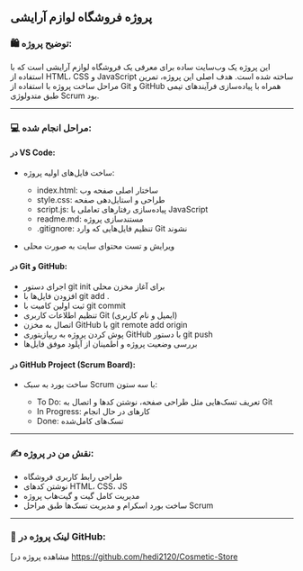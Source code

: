 ## پروژه فروشگاه لوازم آرایشی

### 🛍️ توضیح پروژه:

این پروژه یک وب‌سایت ساده برای معرفی یک فروشگاه لوازم آرایشی است که با استفاده از HTML، CSS و JavaScript ساخته شده است. هدف اصلی این پروژه، تمرین مراحل ساخت پروژه با استفاده از Git و GitHub همراه با پیاده‌سازی فرآیندهای تیمی طبق متدولوژی Scrum بود.

---

### 💻 مراحل انجام شده:

#### در VS Code:

* ساخت فایل‌های اولیه پروژه:

  * index.html: ساختار اصلی صفحه وب
  * style.css: طراحی و استایل‌دهی صفحه
  * script.js: پیاده‌سازی رفتارهای تعاملی با JavaScript
  * readme.md: مستندسازی پروژه
  * .gitignore: تنظیم فایل‌هایی که وارد Git نشوند

* ویرایش و تست محتوای سایت به صورت محلی

#### در Git و GitHub:

* اجرای دستور git init برای آغاز مخزن محلی
* افزودن فایل‌ها با git add .
* ثبت اولین کامیت با git commit
* تنظیم اطلاعات کاربری Git (ایمیل و نام کاربری)
* اتصال به مخزن GitHub با git remote add origin
* پوش کردن پروژه به ریپازیتوری GitHub با دستور git push
* بررسی وضعیت پروژه و اطمینان از آپلود موفق فایل‌ها

#### در GitHub Project (Scrum Board):

* ساخت بورد به سبک Scrum با سه ستون:

  * To Do: تعریف تسک‌هایی مثل طراحی صفحه، نوشتن کدها و اتصال به Git
  * In Progress: کارهای در حال انجام
  * Done: تسک‌های کامل‌شده

---

### ✍️ نقش من در پروژه:

* طراحی رابط کاربری فروشگاه
* نوشتن کدهای HTML، CSS، JS
* مدیریت کامل گیت و گیت‌هاب پروژه
* ساخت بورد اسکرام و مدیریت تسک‌ها طبق مراحل Scrum

---

### 📎 لینک پروژه در GitHub:

[مشاهده پروژه در 
https://github.com/hedi2120/Cosmetic-Store